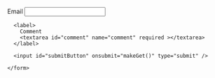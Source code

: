 <html lang="en">
  <head>
    <meta charset="UTF-8">
    <meta name="viewport" content="width=device-width, initial-scale=1.0">
    <meta http-equiv="X-UA-Compatible" content="ie=edge">
    <title>QR Test</title>
    <link rel="stylesheet" href="style.css">
  </head>
  <body>
    <form action="https://qrtester.github.io?document.getElementById('email').value">
      <label>
        Email
        <input id="email" name="email" type="email" required />
      </label>
    
      <label>
        Comment
        <textarea id="comment" name="comment" required ></textarea>
      </label>
    
      <input id="submitButton" onsubmit="makeGet()" type="submit" />
      
    </form>

    
  </body>
</html>

